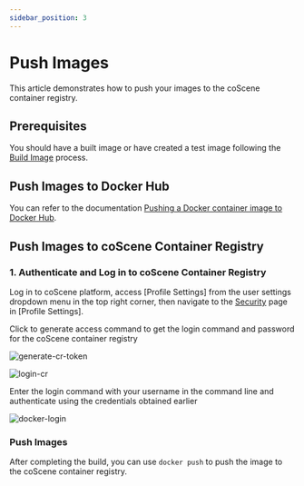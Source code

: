 ```yaml
---
sidebar_position: 3
---
```


# Push Images

This article demonstrates how to push your images to the coScene container registry.

## Prerequisites

You should have a built image or have created a test image following the [Build Image](./2-build-image.md) process.

## Push Images to Docker Hub

You can refer to the documentation [Pushing a Docker container image to Docker Hub](https://docs.docker.com/docker-hub/repos/#pushing-a-docker-container-image-to-docker-hub).

## Push Images to coScene Container Registry

### 1. Authenticate and Log in to coScene Container Registry

Log in to coScene platform, access [Profile Settings] from the user settings dropdown menu in the top right corner, then navigate to the [Security](https://coscene.cn/profile?section=security) page in [Profile Settings].

Click to generate access command to get the login command and password for the coScene container registry

![generate-cr-token](../img/generate-cr-token.png)

![login-cr](../img/login-cr.png)

Enter the login command with your username in the command line and authenticate using the credentials obtained earlier

![docker-login](../img/docker-login.png)

### Push Images

After completing the build, you can use `docker push` to push the image to the coScene container registry.

